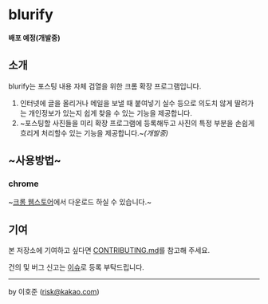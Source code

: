 # blurify
**배포 예정(개발중)**

## 소개
blurify는 포스팅 내용 자체 검열을 위한 크롬 확장 프로그램입니다.

1. 인터넷에 글을 올리거나 메일을 보낼 때 붙여넣기 실수 등으로 의도치 않게 딸려가는 개인정보가 있는지 쉽게 찾을 수 있는 기능을 제공합니다.
2. ~포스팅할 사진들을 미리 확장 프로그램에 등록해두고 사진의 특정 부분을 손쉽게 흐리게 처리할수 있는 기능을 제공합니다.~*(개발중)*


## ~사용방법~
### chrome
~[크롬 웹스토어](https://chrome.google.com/webstore/category/extensions?_feature=google)에서 다운로드 하실 수 있습니다.~


## 기여
본 저장소에 기여하고 싶다면 [CONTRIBUTING.md](https://github.com/seydouxxx/blurify/blob/main/CONTRIBUTING.md)를 참고해 주세요.

건의 및 버그 신고는 [이슈](https://github.com/seydouxxx/blurify/issues)로 등록 부탁드립니다.

- - -
by 이호준 (risk@kakao.com)
